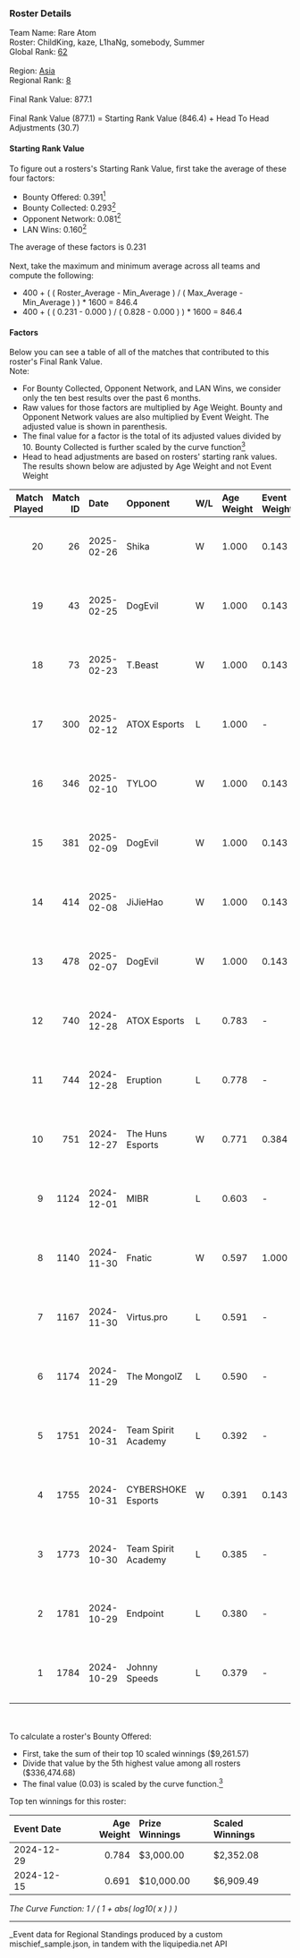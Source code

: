 ### Roster Details<br />
Team Name: Rare Atom<br />
Roster: ChildKing, kaze, L1haNg, somebody, Summer<br />
Global Rank: [62](../../standings_global_2025_03_01.md)<br />
<br />
Region: [Asia]( ../../standings_asia_2025_03_01.md)<br />
Regional Rank: [8]( ../../standings_asia_2025_03_01.md)<br />
<br />
Final Rank Value:  877.1<br />
<br />
Final Rank Value (877.1) = Starting Rank Value (846.4) + Head To Head Adjustments (30.7)<br />

#### Starting Rank Value<br />
To figure out a rosters's Starting Rank Value, first take the average of these four factors:<br />
- Bounty Offered: 0.391[<sup>1</sup>](#table2)
- Bounty Collected: 0.293[<sup>2</sup>](#table1)
- Opponent Network: 0.081[<sup>2</sup>](#table1)
- LAN Wins: 0.160[<sup>2</sup>](#table1)

The average of these factors is 0.231<br />
<br />
Next, take the maximum and minimum average across all teams and compute the following:<br />
- 400 + ( ( Roster_Average - Min_Average ) / ( Max_Average - Min_Average ) ) * 1600 = 846.4
- 400 + ( ( 0.231 - 0.000 ) / ( 0.828 - 0.000 ) ) * 1600 = 846.4


#### Factors<br />
Below you can see a table of all of the matches that contributed to this roster's Final Rank Value.<br />
Note:<br />

- For Bounty Collected, Opponent Network, and LAN Wins, we consider only the ten best results over the past 6 months.
- Raw values for those factors are multiplied by Age Weight. Bounty and Opponent Network values are also multiplied by Event Weight. The adjusted value is shown in parenthesis.
- The final value for a factor is the total of its adjusted values divided by 10. Bounty Collected is further scaled by the curve function[<sup>3</sup>](#curveFunction)
- Head to head adjustments are based on rosters' starting rank values. The results shown below are adjusted by Age Weight and not Event Weight
<span id="table1"></span><br />


| Match Played | Match ID | Date       | Opponent            | W/L | Age Weight | Event Weight | Bounty Collected | Opponent Network | LAN Wins  | H2H Adj. | Roster                                    |
| -: | -: | :- | :- | :- | :- | :- | :- | :- | :- | -: | :- |
|           20 |       26 | 2025-02-26 | Shika               | W   | 1.000      | 0.143        | 0.000 (0.000)    | 0.180 (0.026)    | 0 (0.000) |     4.17 | ChildKing, kaze, L1haNg, somebody, Summer |
|           19 |       43 | 2025-02-25 | DogEvil             | W   | 1.000      | 0.143        | 0.000 (0.000)    | 0.494 (0.071)    | 0 (0.000) |     5.26 | ChildKing, kaze, L1haNg, somebody, Summer |
|           18 |       73 | 2025-02-23 | T.Beast             | W   | 1.000      | 0.143        | 0.000 (0.000)    | 0.000 (0.000)    | 0 (0.000) |     2.14 | ChildKing, kaze, L1haNg, somebody, Summer |
|           17 |      300 | 2025-02-12 | ATOX Esports        | L   | 1.000      | -            | -                | -                | -         |    -8.76 | ChildKing, kaze, L1haNg, somebody, Summer |
|           16 |      346 | 2025-02-10 | TYLOO               | W   | 1.000      | 0.143        | 0.018 (0.003)    | 0.253 (0.036)    | 0 (0.000) |    16.28 | ChildKing, kaze, L1haNg, somebody, Summer |
|           15 |      381 | 2025-02-09 | DogEvil             | W   | 1.000      | 0.143        | 0.000 (0.000)    | 0.494 (0.071)    | 0 (0.000) |     5.57 | ChildKing, kaze, L1haNg, somebody, Summer |
|           14 |      414 | 2025-02-08 | JiJieHao            | W   | 1.000      | 0.143        | 0.000 (0.000)    | 0.261 (0.037)    | 0 (0.000) |     7.81 | ChildKing, kaze, L1haNg, somebody, Summer |
|           13 |      478 | 2025-02-07 | DogEvil             | W   | 1.000      | 0.143        | 0.000 (0.000)    | 0.494 (0.071)    | 0 (0.000) |     5.01 | ChildKing, kaze, L1haNg, somebody, Summer |
|           12 |      740 | 2024-12-28 | ATOX Esports        | L   | 0.783      | -            | -                | -                | -         |    -6.58 | ChildKing, L1haNg, somebody, Summer, z8z  |
|           11 |      744 | 2024-12-28 | Eruption            | L   | 0.778      | -            | -                | -                | -         |   -11.10 | ChildKing, L1haNg, somebody, Summer, z8z  |
|           10 |      751 | 2024-12-27 | The Huns Esports    | W   | 0.771      | 0.384        | 0.025 (0.007)    | 0.516 (0.153)    | 1 (0.771) |    14.52 | ChildKing, L1haNg, somebody, Summer, z8z  |
|            9 |     1124 | 2024-12-01 | MIBR                | L   | 0.603      | -            | -                | -                | -         |    -0.78 | ChildKing, kaze, L1haNg, somebody, Summer |
|            8 |     1140 | 2024-11-30 | Fnatic              | W   | 0.597      | 1.000        | 0.047 (0.028)    | 0.490 (0.292)    | 1 (0.597) |    13.79 | ChildKing, kaze, L1haNg, somebody, Summer |
|            7 |     1167 | 2024-11-30 | Virtus.pro          | L   | 0.591      | -            | -                | -                | -         |    -0.23 | ChildKing, kaze, L1haNg, somebody, Summer |
|            6 |     1174 | 2024-11-29 | The MongolZ         | L   | 0.590      | -            | -                | -                | -         |    -0.04 | ChildKing, kaze, L1haNg, somebody, Summer |
|            5 |     1751 | 2024-10-31 | Team Spirit Academy | L   | 0.392      | -            | -                | -                | -         |    -4.70 | ChildKing, kaze, L1haNg, somebody, Summer |
|            4 |     1755 | 2024-10-31 | CYBERSHOKE Esports  | W   | 0.391      | 0.143        | 0.010 (0.001)    | 1.000 (0.056)    | 0 (0.000) |     6.12 | ChildKing, kaze, L1haNg, somebody, Summer |
|            3 |     1773 | 2024-10-30 | Team Spirit Academy | L   | 0.385      | -            | -                | -                | -         |    -4.57 | ChildKing, kaze, L1haNg, somebody, Summer |
|            2 |     1781 | 2024-10-29 | Endpoint            | L   | 0.380      | -            | -                | -                | -         |    -7.66 | ChildKing, kaze, L1haNg, somebody, Summer |
|            1 |     1784 | 2024-10-29 | Johnny Speeds       | L   | 0.379      | -            | -                | -                | -         |    -5.61 | ChildKing, kaze, L1haNg, somebody, Summer |

<br />
<span id="table2"></span><br />
To calculate a roster's Bounty Offered:<br />

- First, take the sum of their top 10 scaled winnings ($9,261.57)
- Divide that value by the 5th highest value among all rosters ($336,474.68)
- The final value (0.03) is scaled by the curve function.[<sup>3</sup>](#curveFunction)

Top ten winnings for this roster:<br />

| Event Date | Age Weight | Prize Winnings | Scaled Winnings |
| :- | -: | :- | :- |
| 2024-12-29 |      0.784 | $3,000.00      | $2,352.08       |
| 2024-12-15 |      0.691 | $10,000.00     | $6,909.49       |


<span id="curveFunction"></span>_The Curve Function: 1 / ( 1 + abs( log10( x ) ) )_<br />

---
_Event data for Regional Standings produced by a custom mischief_sample.json, in tandem with the liquipedia.net API<br />
